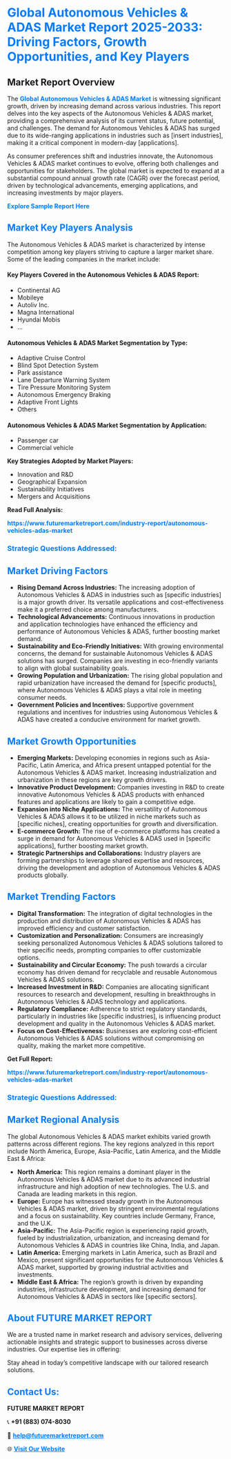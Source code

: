 <h1 style="color: #007BFF;">Global Autonomous Vehicles & ADAS Market Report 2025-2033: Driving Factors, Growth Opportunities, and Key Players</h1>

<section id="overview">
<h2>Market Report Overview</h2>
<p>The <a href="https://www.futuremarketreport.com/industry-report/autonomous-vehicles-adas-market" style="color: #007BFF; text-decoration: none;"><strong>Global Autonomous Vehicles & ADAS Market</strong></a> is witnessing significant growth, driven by increasing demand across various industries. This report delves into the key aspects of the Autonomous Vehicles & ADAS market, providing a comprehensive analysis of its current status, future potential, and challenges. The demand for Autonomous Vehicles & ADAS has surged due to its wide-ranging applications in industries such as [insert industries], making it a critical component in modern-day [applications].</p>
<p>As consumer preferences shift and industries innovate, the Autonomous Vehicles & ADAS market continues to evolve, offering both challenges and opportunities for stakeholders. The global market is expected to expand at a substantial compound annual growth rate (CAGR) over the forecast period, driven by technological advancements, emerging applications, and increasing investments by major players.</p>
</section>

<section id="overview">
<p><a href="https://www.futuremarketreport.com/request-sample/reportId=107499" style="color: #007BFF; text-decoration: none;"><strong>Explore Sample Report Here</strong></a></p>
</section>

<section id="key-players">
<h2 style="color: #007BFF;">Market Key Players Analysis</h2>
<p>The Autonomous Vehicles & ADAS market is characterized by intense competition among key players striving to capture a larger market share. Some of the leading companies in the market include:</p>
<h4>Key Players Covered in the Autonomous Vehicles & ADAS Report:</h4>
<ul><li>Continental AG</li><li>Mobileye</li><li>Autoliv Inc.</li><li>Magna International</li><li>Hyundai Mobis</li><li>...</li></ul>
<h4>Autonomous Vehicles & ADAS Market Segmentation by Type:</h4>
<ul><li>Adaptive Cruise Control</li><li>Blind Spot Detection System</li><li>Park assistance</li><li>Lane Departure Warning System</li><li>Tire Pressure Monitoring System</li><li>Autonomous Emergency Braking</li><li>Adaptive Front Lights</li><li>Others</li></ul>

<h4>Autonomous Vehicles & ADAS Market Segmentation by Application:</h4>
<ul><li>Passenger car</li><li>Commercial vehicle</li></ul>
<p><strong>Key Strategies Adopted by Market Players:</strong></p>
<ul>
<li>Innovation and R&D</li>
<li>Geographical Expansion</li>
<li>Sustainability Initiatives</li>
<li>Mergers and Acquisitions</li>
</ul>
</section>

<section>
<p><strong>Read Full Analysis: </strong></p><a href="https://www.futuremarketreport.com/industry-report/autonomous-vehicles-adas-market" style="color: #007BFF; text-decoration: none;"><strong>https://www.futuremarketreport.com/industry-report/autonomous-vehicles-adas-market</strong></a>
<h3 style="color: #007BFF;">Strategic Questions Addressed:</h3>
</section>

<section id="driving-factors">
<h2 style="color: #007BFF;">Market Driving Factors</h2>
<ul>
<li><strong>Rising Demand Across Industries:</strong> The increasing adoption of Autonomous Vehicles & ADAS in industries such as [specific industries] is a major growth driver. Its versatile applications and cost-effectiveness make it a preferred choice among manufacturers.</li>
<li><strong>Technological Advancements:</strong> Continuous innovations in production and application technologies have enhanced the efficiency and performance of Autonomous Vehicles & ADAS, further boosting market demand.</li>
<li><strong>Sustainability and Eco-Friendly Initiatives:</strong> With growing environmental concerns, the demand for sustainable Autonomous Vehicles & ADAS solutions has surged. Companies are investing in eco-friendly variants to align with global sustainability goals.</li>
<li><strong>Growing Population and Urbanization:</strong> The rising global population and rapid urbanization have increased the demand for [specific products], where Autonomous Vehicles & ADAS plays a vital role in meeting consumer needs.</li>
<li><strong>Government Policies and Incentives:</strong> Supportive government regulations and incentives for industries using Autonomous Vehicles & ADAS have created a conducive environment for market growth.</li>
</ul>
</section>

<section id="growth-opportunities">
<h2 style="color: #007BFF;">Market Growth Opportunities</h2>
<ul>
<li><strong>Emerging Markets:</strong> Developing economies in regions such as Asia-Pacific, Latin America, and Africa present untapped potential for the Autonomous Vehicles & ADAS market. Increasing industrialization and urbanization in these regions are key growth drivers.</li>
<li><strong>Innovative Product Development:</strong> Companies investing in R&D to create innovative Autonomous Vehicles & ADAS products with enhanced features and applications are likely to gain a competitive edge.</li>
<li><strong>Expansion into Niche Applications:</strong> The versatility of Autonomous Vehicles & ADAS allows it to be utilized in niche markets such as [specific niches], creating opportunities for growth and diversification.</li>
<li><strong>E-commerce Growth:</strong> The rise of e-commerce platforms has created a surge in demand for Autonomous Vehicles & ADAS used in [specific applications], further boosting market growth.</li>
<li><strong>Strategic Partnerships and Collaborations:</strong> Industry players are forming partnerships to leverage shared expertise and resources, driving the development and adoption of Autonomous Vehicles & ADAS products globally.</li>
</ul>
</section>

<section id="trending-factors">
<h2 style="color: #007BFF;">Market Trending Factors</h2>
<ul>
<li><strong>Digital Transformation:</strong> The integration of digital technologies in the production and distribution of Autonomous Vehicles & ADAS has improved efficiency and customer satisfaction.</li>
<li><strong>Customization and Personalization:</strong> Consumers are increasingly seeking personalized Autonomous Vehicles & ADAS solutions tailored to their specific needs, prompting companies to offer customizable options.</li>
<li><strong>Sustainability and Circular Economy:</strong> The push towards a circular economy has driven demand for recyclable and reusable Autonomous Vehicles & ADAS solutions.</li>
<li><strong>Increased Investment in R&D:</strong> Companies are allocating significant resources to research and development, resulting in breakthroughs in Autonomous Vehicles & ADAS technology and applications.</li>
<li><strong>Regulatory Compliance:</strong> Adherence to strict regulatory standards, particularly in industries like [specific industries], is influencing product development and quality in the Autonomous Vehicles & ADAS market.</li>
<li><strong>Focus on Cost-Effectiveness:</strong> Businesses are exploring cost-efficient Autonomous Vehicles & ADAS solutions without compromising on quality, making the market more competitive.</li>
</ul>
</section>

<section>
<p><strong>Get Full Report: </strong></p><a href="https://www.futuremarketreport.com/industry-report/autonomous-vehicles-adas-market" style="color: #007BFF; text-decoration: none;"><strong>https://www.futuremarketreport.com/industry-report/autonomous-vehicles-adas-market</strong></a>
<h3 style="color: #007BFF;">Strategic Questions Addressed:</h3>
</section>


<section id="regional-analysis">
<h2 style="color: #007BFF;">Market Regional Analysis</h2>
<p>The global Autonomous Vehicles & ADAS market exhibits varied growth patterns across different regions. The key regions analyzed in this report include North America, Europe, Asia-Pacific, Latin America, and the Middle East & Africa:</p>
<ul>
<li><strong>North America:</strong> This region remains a dominant player in the Autonomous Vehicles & ADAS market due to its advanced industrial infrastructure and high adoption of new technologies. The U.S. and Canada are leading markets in this region.</li>
<li><strong>Europe:</strong> Europe has witnessed steady growth in the Autonomous Vehicles & ADAS market, driven by stringent environmental regulations and a focus on sustainability. Key countries include Germany, France, and the U.K.</li>
<li><strong>Asia-Pacific:</strong> The Asia-Pacific region is experiencing rapid growth, fueled by industrialization, urbanization, and increasing demand for Autonomous Vehicles & ADAS in countries like China, India, and Japan.</li>
<li><strong>Latin America:</strong> Emerging markets in Latin America, such as Brazil and Mexico, present significant opportunities for the Autonomous Vehicles & ADAS market, supported by growing industrial activities and investments.</li>
<li><strong>Middle East & Africa:</strong> The region’s growth is driven by expanding industries, infrastructure development, and increasing demand for Autonomous Vehicles & ADAS in sectors like [specific sectors].</li>
</ul>
</section>

<footer>
<h2 style="color: #007BFF;">About FUTURE MARKET REPORT</h2>
<p>We are a trusted name in market research and advisory services, delivering actionable insights and strategic support to businesses across diverse industries. Our expertise lies in offering:</p>

<p>Stay ahead in today’s competitive landscape with our tailored research solutions.</p>

<h2 style="color: #007BFF;">Contact Us:</h2>
<p><strong>FUTURE MARKET REPORT</strong></p>
<p>📞 <strong>+91 (883) 074-8030</strong></p>
<p>📧 <strong><a href="mailto:help@futuremarketreport.com" style="color: #007BFF;">help@futuremarketreport.com</a></strong></p>
<p>🌐 <strong><a href="https://www.futuremarketreport.com/" style="color: #007BFF;">Visit Our Website</a></strong></p>
</footer>